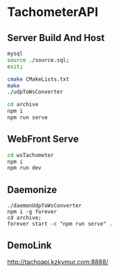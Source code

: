 # TachometerAPI

## Server Build And Host
```bash
mysql
source ./source.sql;
exit;

cmake CMakeLists.txt
make
./udpToWsConverter

cd archive
npm i
npm run serve
```

## WebFront Serve
```bash
cd wsTachometer
npm i
npm run dev
```

## Daemonize
```
./daemonUdpToWsConverter
npm i -g forever
cd archive;
forever start -c "npm run serve" .
```

## DemoLink
http://tachoapi.kzkymur.com:8888/
